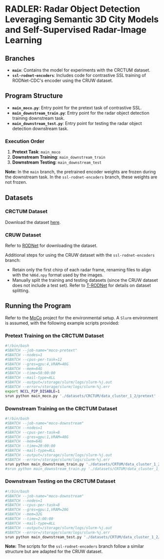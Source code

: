 # RADLER: Radar Object Detection Leveraging Semantic 3D City Models and Self-Supervised Radar-Image Learning

## Branches
- **`main`**: Contains the model for experiments with the CRCTUM dataset.
- **`ssl-rodnet-encoders`**: Includes code for contrastive SSL training of RODNet-CDC's encoder using the CRUW dataset.

## Program Structure
- **`main_moco.py`**: Entry point for the pretext task of contrastive SSL.
- **`main_downstream_train.py`**: Entry point for the radar object detection training downstream task.
- **`main_downstream_test.py`**: Entry point for testing the radar object detection downstream task.

### Execution Order
1. **Pretext Task**: `main_moco`
2. **Downstream Training**: `main_downstream_train`
3. **Downstream Testing**: `main_downstream_test`

**Note:** In the `main` branch, the pretrained encoder weights are frozen during the downstream task. In the `ssl-rodnet-encoders` branch, these weights are not frozen.

## Datasets

### CRCTUM Dataset
Download the dataset [here](#).

### CRUW Dataset
Refer to [RODNet](https://github.com/yizhou-wang/RODNet) for downloading the dataset.

Additional steps for using the CRUW dataset with the `ssl-rodnet-encoders` branch:
- Retain only the first chirp of each radar frame, renaming files to align with the `%06d.npy` format used by the images.
- Manually split the training and testing datasets (since the CRUW dataset does not include a test set). Refer to [T-RODNet](https://github.com/Zhuanglong2/T-RODNet?tab=readme-ov-file#prepare-data-for-rodnet) for details on dataset splitting.

## Running the Program
Refer to the [MoCo](https://github.com/facebookresearch/moco) project for the environmental setup. A `Slurm` environment is assumed, with the following example scripts provided:

### Pretext Training on the CRCTUM Dataset
```bash
#!/bin/bash
#SBATCH --job-name="moco-pretext"
#SBATCH --nodes=1
#SBATCH --cpus-per-task=12
#SBATCH --gres=gpu:4,VRAM=48G
#SBATCH --mem=64G
#SBATCH --time=50:00:00
#SBATCH --mail-type=ALL
#SBATCH --output=/storage/slurm/logs/slurm-%j.out
#SBATCH --error=/storage/slurm/logs/slurm-%j.err
export NCCL_P2P_DISABLE=1
srun python main_moco.py './datasets/CRCTUM/data_cluster_1_2/pretext' --epochs 150 --world-size 1 --workers 12 --dist-url 'env://' --multiprocessing-distributed --batch-size 64 --learning-rate 0.000001 --moco-k 512 --save-frequency 10 --checkpoints-dir ./logs/checkpoints/CRCTUM/
```

### Downstream Training on the CRCTUM Dataset
```bash
#!/bin/bash
#SBATCH --job-name="moco-downstream"
#SBATCH --nodes=1
#SBATCH --cpus-per-task=8
#SBATCH --gres=gpu:1,VRAM=48G
#SBATCH --mem=64G
#SBATCH --time=20:00:00
#SBATCH --mail-type=ALL
#SBATCH --output=/storage/slurm/logs/slurm-%j.out
#SBATCH --error=/storage/slurm/logs/slurm-%j.err
srun python main_downstream_train.py './datasets/CRTUM/data_cluster_1_2/downstream/sequences/train' --epochs 60 --world-size 1 --workers 8 --dist-url 'env://' --multiprocessing-distributed --batch-size 32 --learning-rate 0.001 --checkpoints-dir ./logs/checkpoints/downstream/fuse-sdm/ --pretrained ./logs/checkpoints/ssl/checkpoint_file_from_pretrain.pth.tar --save-frequency 10 --fuse-semantic-depth-tensor
#srun python main_downstream_train.py './datasets/CRTUM/data_cluster_1_2/downstream/sequences/train' --epochs 60 --world-size 1 --workers 8 --dist-url 'env://' --multiprocessing-distributed --batch-size 32 --learning-rate 0.001 --checkpoints-dir ./logs/checkpoints/downstream/no-sdm/ --pretrained ./logs/checkpoints/ssl/checkpoint_file_from_pretrain.pth.tar --save-frequency 10
```

### Downstream Testing on the CRCTUM Dataset
```bash
#!/bin/bash
#SBATCH --job-name="moco-downstream"
#SBATCH --nodes=1
#SBATCH --cpus-per-task=8
#SBATCH --gres=gpu:1,VRAM=20G
#SBATCH --mem=32G
#SBATCH --time=2:00:00
#SBATCH --mail-type=ALL
#SBATCH --output=/storage/slurm/logs/slurm-%j.out
#SBATCH --error=/storage/slurm/logs/slurm-%j.err
srun python main_downstream_test.py './datasets/CRTUM/data_cluster_1_2/downstream/sequences/test' --world-size 1 --workers 8 --dist-url 'env://' --multiprocessing-distributed --batch-size 64 --results-dir ./logs/results/CRTUM/ --pretrained ./logs/checkpoints/CRTUM/downstream/training-32-0.001-fuse_semantic_depth_tensor_False/checkpoint_from_downstream_task_training.pth.tar
```

**Note:** The scripts for the `ssl-rodnet-encoders` branch follow a similar structure but are adapted for the CRUW dataset.
